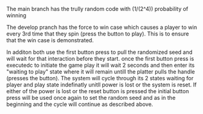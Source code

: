 The main branch has the trully random code with (1/(2^4)) probability of winning 

The develop pranch has the force to win case which causes a player to win every 3rd time that they spin (press the button to play). This is to ensure that the win case is demonstrated.

In additon both use the first button press to pull the randomized seed and will wait for that interaction before they start. once the first button press is executedc to initiate the game play it will wait 2 seconds and then 
enter its "waiting to play" state where it will remain untill the platter pulls the handle (presses the button). The system will cycle through its 2 states waiting for player and play state indefinatly unitll power is lost 
or the system is reset. If either of the power is lost or the reset button is pressed the initial button press will be used once again to set the random seed and as in the beginning and the cycle will continue as described above.
